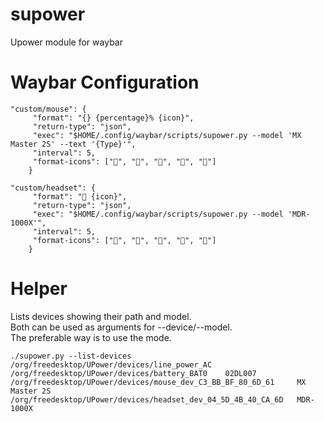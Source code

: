 # supower

Upower module for waybar

# Waybar Configuration

```
"custom/mouse": {
     "format": "{} {percentage}% {icon}",
     "return-type": "json",
     "exec": "$HOME/.config/waybar/scripts/supower.py --model 'MX Master 2S' --text '{Type}'",
     "interval": 5,
     "format-icons": ["", "", "", "", ""]
    }
```

```
"custom/headset": {
     "format": " {icon}",
     "return-type": "json",
     "exec": "$HOME/.config/waybar/scripts/supower.py --model 'MDR-1000X'",
     "interval": 5,
     "format-icons": ["", "", "", "", ""]
    }
```

# Helper

Lists devices showing their path and model.  
Both can be used as arguments for --device/--model.  
The preferable way is to use the mode.

```
./supower.py --list-devices
/org/freedesktop/UPower/devices/line_power_AC
/org/freedesktop/UPower/devices/battery_BAT0    02DL007
/org/freedesktop/UPower/devices/mouse_dev_C3_BB_BF_80_6D_61     MX Master 2S
/org/freedesktop/UPower/devices/headset_dev_04_5D_4B_40_CA_6D   MDR-1000X
```
